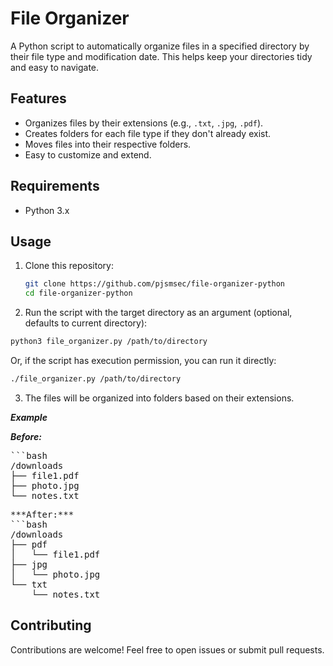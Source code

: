 # File Organizer

A Python script to automatically organize files in a specified directory by their file type and modification date. This helps keep your directories tidy and easy to navigate.

## Features

- Organizes files by their extensions (e.g., `.txt`, `.jpg`, `.pdf`).
- Creates folders for each file type if they don't already exist.
- Moves files into their respective folders.
- Easy to customize and extend.

## Requirements

- Python 3.x

## Usage

1. Clone this repository:

   ```bash
   git clone https://github.com/pjsmsec/file-organizer-python
   cd file-organizer-python

2. Run the script with the target directory as an argument (optional, defaults to current directory):

  ```bash
  python3 file_organizer.py /path/to/directory
  ```
  
  Or, if the script has execution permission, you can run it directly:
  
  ```bash
  ./file_organizer.py /path/to/directory
  ```

3. The files will be organized into folders based on their extensions.

***Example***

***Before:***
<pre>
```bash
/downloads
├── file1.pdf
├── photo.jpg
└── notes.txt
</pre>

<pre>
***After:***
```bash
/downloads
├── pdf
│   └── file1.pdf
├── jpg
│   └── photo.jpg
└── txt
    └── notes.txt
</pre>

## Contributing
Contributions are welcome! Feel free to open issues or submit pull requests.
